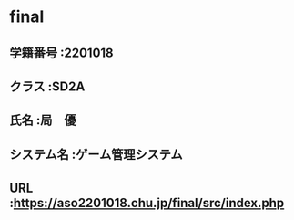 # final
## 学籍番号    :2201018
## クラス      :SD2A
## 氏名        :局　優
## システム名  :ゲーム管理システム
## URL　　　   :https://aso2201018.chu.jp/final/src/index.php